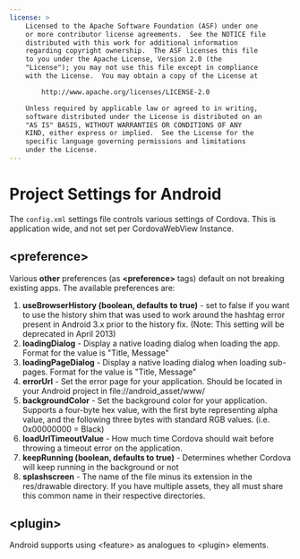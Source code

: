 ```yaml
---
license: >
    Licensed to the Apache Software Foundation (ASF) under one
    or more contributor license agreements.  See the NOTICE file
    distributed with this work for additional information
    regarding copyright ownership.  The ASF licenses this file
    to you under the Apache License, Version 2.0 (the
    "License"); you may not use this file except in compliance
    with the License.  You may obtain a copy of the License at

        http://www.apache.org/licenses/LICENSE-2.0

    Unless required by applicable law or agreed to in writing,
    software distributed under the License is distributed on an
    "AS IS" BASIS, WITHOUT WARRANTIES OR CONDITIONS OF ANY
    KIND, either express or implied.  See the License for the
    specific language governing permissions and limitations
    under the License.
---
```


Project Settings for Android
===================================

The `config.xml` settings file controls various settings of Cordova. This is application wide, and not set per CordovaWebView Instance.

## &lt;preference&gt;

Various **other** preferences (as **&lt;preference&gt;** tags) default on not breaking existing apps. The available preferences are:

1. **useBrowserHistory (boolean, defaults to true)** - set to false if you want to use the history shim that was used to work around the hashtag error present in Android 3.x prior to the history fix.  (Note: This setting will be deprecated in April 2013)
2. **loadingDialog** - Display a native loading dialog when loading the app.  Format for the value is "Title, Message"
3. **loadingPageDialog** - Display a native loading dialog when loading sub-pages. Format for the value is "Title, Message"
4. **errorUrl** - Set the error page for your application. Should be located in your Android project in file://android_asset/www/
5. **backgroundColor** - Set the background color for your application.  Supports a four-byte hex value, with the first byte representing alpha value, and the following three bytes with standard RGB values. (i.e. 0x00000000 = Black)
6. **loadUrlTimeoutValue** - How much time Cordova should wait before throwing a timeout error on the application.
7. **keepRunning (boolean, defaults to true)** - Determines whether Cordova will keep running in the background or not
8. **splashscreen** - The name of the file minus its extension in the res/drawable directory.  If you have multiple assets, they all must share this common name in their respective directories.

## &lt;plugin&gt;

Android supports using &lt;feature&gt; as analogues to &lt;plugin&gt; elements.
